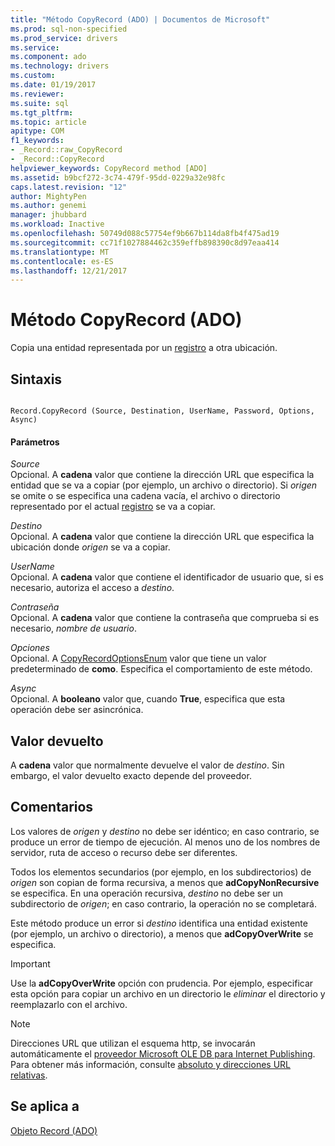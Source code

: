 ```yaml
---
title: "Método CopyRecord (ADO) | Documentos de Microsoft"
ms.prod: sql-non-specified
ms.prod_service: drivers
ms.service: 
ms.component: ado
ms.technology: drivers
ms.custom: 
ms.date: 01/19/2017
ms.reviewer: 
ms.suite: sql
ms.tgt_pltfrm: 
ms.topic: article
apitype: COM
f1_keywords:
- _Record::raw_CopyRecord
- _Record::CopyRecord
helpviewer_keywords: CopyRecord method [ADO]
ms.assetid: b9bcf272-3c74-479f-95dd-0229a32e98fc
caps.latest.revision: "12"
author: MightyPen
ms.author: genemi
manager: jhubbard
ms.workload: Inactive
ms.openlocfilehash: 50749d088c57754ef9b667b114da8fb4f475ad19
ms.sourcegitcommit: cc71f1027884462c359effb898390c8d97eaa414
ms.translationtype: MT
ms.contentlocale: es-ES
ms.lasthandoff: 12/21/2017
---
```

# <a name="copyrecord-method-ado"></a>Método CopyRecord (ADO)
Copia una entidad representada por un [registro](../../../ado/reference/ado-api/record-object-ado.md) a otra ubicación.  
  
## <a name="syntax"></a>Sintaxis  
  
```  
  
Record.CopyRecord (Source, Destination, UserName, Password, Options, Async)  
```  
  
#### <a name="parameters"></a>Parámetros  
 *Source*  
 Opcional. A **cadena** valor que contiene la dirección URL que especifica la entidad que se va a copiar (por ejemplo, un archivo o directorio). Si *origen* se omite o se especifica una cadena vacía, el archivo o directorio representado por el actual [registro](../../../ado/reference/ado-api/record-object-ado.md) se va a copiar.  
  
 *Destino*  
 Opcional. A **cadena** valor que contiene la dirección URL que especifica la ubicación donde *origen* se va a copiar.  
  
 *UserName*  
 Opcional. A **cadena** valor que contiene el identificador de usuario que, si es necesario, autoriza el acceso a *destino*.  
  
 *Contraseña*  
 Opcional. A **cadena** valor que contiene la contraseña que comprueba si es necesario, *nombre de usuario*.  
  
 *Opciones*  
 Opcional. A [CopyRecordOptionsEnum](../../../ado/reference/ado-api/copyrecordoptionsenum.md) valor que tiene un valor predeterminado de **como**. Especifica el comportamiento de este método.  
  
 *Async*  
 Opcional. A **booleano** valor que, cuando **True**, especifica que esta operación debe ser asincrónica.  
  
## <a name="return-value"></a>Valor devuelto  
 A **cadena** valor que normalmente devuelve el valor de *destino*. Sin embargo, el valor devuelto exacto depende del proveedor.  
  
## <a name="remarks"></a>Comentarios  
 Los valores de *origen* y *destino* no debe ser idéntico; en caso contrario, se produce un error de tiempo de ejecución. Al menos uno de los nombres de servidor, ruta de acceso o recurso debe ser diferentes.  
  
 Todos los elementos secundarios (por ejemplo, en los subdirectorios) de *origen* son copian de forma recursiva, a menos que **adCopyNonRecursive** se especifica. En una operación recursiva, *destino* no debe ser un subdirectorio de *origen*; en caso contrario, la operación no se completará.  
  
 Este método produce un error si *destino* identifica una entidad existente (por ejemplo, un archivo o directorio), a menos que **adCopyOverWrite** se especifica.  
  
> [!IMPORTANT]
>  Use la **adCopyOverWrite** opción con prudencia. Por ejemplo, especificar esta opción para copiar un archivo en un directorio le *eliminar* el directorio y reemplazarlo con el archivo.  
  
> [!NOTE]
>  Direcciones URL que utilizan el esquema http, se invocarán automáticamente el [proveedor Microsoft OLE DB para Internet Publishing](../../../ado/guide/appendixes/microsoft-ole-db-provider-for-internet-publishing.md). Para obtener más información, consulte [absoluto y direcciones URL relativas](../../../ado/guide/data/absolute-and-relative-urls.md).  
  
## <a name="applies-to"></a>Se aplica a  
 [Objeto Record (ADO)](../../../ado/reference/ado-api/record-object-ado.md)
